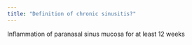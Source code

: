 ```yaml
---
title: "Definition of chronic sinusitis?"
---
```

Inflammation of paranasal sinus mucosa for at least 12 weeks

